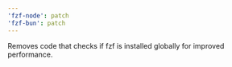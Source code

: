```yaml
---
'fzf-node': patch
'fzf-bun': patch
---
```


Removes code that checks if fzf is installed globally for improved performance.
